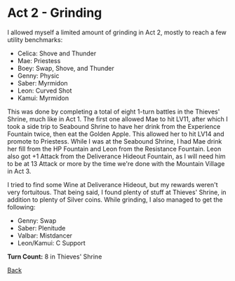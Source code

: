 # Act 2 - Grinding

I allowed myself a limited amount of grinding in Act 2, mostly to reach a few utility benchmarks:

- Celica: Shove and Thunder
- Mae: Priestess
- Boey: Swap, Shove, and Thunder
- Genny: Physic
- Saber: Myrmidon
- Leon: Curved Shot
- Kamui: Myrmidon

This was done by completing a total of eight 1-turn battles in the Thieves' Shrine, much like in Act 1. The first one allowed Mae to hit LV11, after which I took a side trip to Seabound Shrine to have her drink from the Experience Fountain twice, then eat the Golden Apple. This allowed her to hit LV14 and promote to Priestess. While I was at the Seabound Shrine, I had Mae drink her fill from the HP Fountain and Leon from the Resistance Fountain. Leon also got +1 Attack from the Deliverance Hideout Fountain, as I will need him to be at 13 Attack or more by the time we're done with the Mountain Village in Act 3.

I tried to find some Wine at Deliverance Hideout, but my rewards weren't very fortuitous. That being said, I found plenty of stuff at Thieves' Shrine, in addition to plenty of Silver coins. While grinding, I also managed to get the following:

- Genny: Swap
- Saber: Plenitude
- Valbar: Mistdancer
- Leon/Kamui: C Support

**Turn Count:** 8 in Thieves' Shrine

[Back](../README.md)
